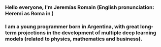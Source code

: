 <!--
**Jeremias-Roma/Jeremias-Roma** is a ✨ _special_ ✨ repository because its `README.md` (this file) appears on your GitHub profile.

Here are some ideas to get you started:

- 🔭 I’m currently working on ...
- 🌱 I’m currently learning ...
- 👯 I’m looking to collaborate on ...
- 🤔 I’m looking for help with ...
- 💬 Ask me about ...
- 📫 How to reach me: ...
- 😄 Pronouns: ...
- ⚡ Fun fact: ...
-->

### Hello everyone, I'm Jeremías Romain (English pronunciation: Heremi as Roma in )

### I am a young programmer born in Argentina, with great long-term projections in the development of multiple deep learning models (related to physics, mathematics and business).